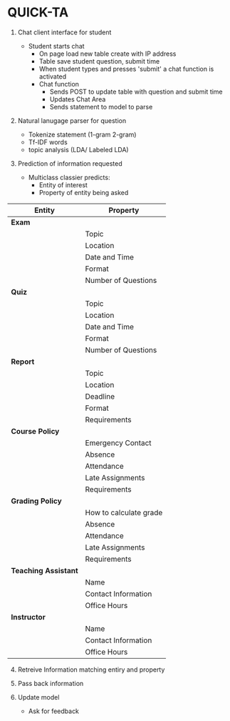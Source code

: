 # QUICK-TA

1. Chat client interface for student
   - Student starts chat
      - On page load new table create with IP address
      - Table save student question, submit time
      - When student types and presses 'submit' a chat function is activated
      - Chat function
         - Sends POST to update table with question and submit time
         - Updates Chat Area
         - Sends statement to model to parse
   
2. Natural lanugage parser for question
   - Tokenize statement (1-gram 2-gram)
   - Tf-IDF words
   - topic analysis (LDA/ Labeled LDA)

3. Prediction of information requested
   - Multiclass classier predicts:
      - Entity of interest
      - Property of entity being asked

| Entity        | Property           |
|-----------------|---------------------|
| **Exam**  	  |                     |
|        	  | Topic               |
|                 | Location            |
|       	  | Date and Time       |
|       	  | Format              |
|        	  | Number of Questions |
| **Quiz**   	  |                     |
|        	  | Topic               |
|        	  | Location            |
|        	  | Date and Time       |
|         	  | Format              |
|        	  | Number of Questions |
| **Report**	  |                     |
		  | Topic               |
|          	  | Location            |
|                 | Deadline	        |
|                 | Format              |
|                 | Requirements        |
| **Course Policy** |                     |
|       	  | Emergency Contact   |
|      		  | Absence	        |
|      		  | Attendance		|
|      		  | Late Assignments    |
|      		  | Requirements        |
| **Grading Policy**  |                     |
|      		  | How to calculate grade  |
|                 | Absence	         |
|                 | Attendance		 |
|                 | Late Assignments    |
|                 | Requirements 		 |
| **Teaching Assistant** |                   |
|                 | Name				 |
|                 | Contact Information |
|                 | Office Hours		 |
| **Instructor**      |  |
|        	  | Name				 |
|                 | Contact Information |
|                 | Office Hours		 |
	
 
4) Retreive Information matching entiry and property

5) Pass back information

6) Update model
   - Ask for feedback
